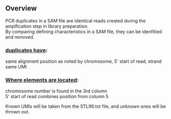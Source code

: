 ## Overview
PCR duplicates in a SAM file are identical reads created during the amplfication step in library preparation.  
By comparing defining characteristics in a SAM file, they can be idenfitied and removed.

### <u>duplicates have</u>:
same alignment position as noted by chromosome, 5' start of read, strand  
same UMI

### <u>Where elements are located</u>:
chromosome number is found in the 3rd column  
5' start of read combines position from column 5

Known UMIs will be taken from the STL96.txt file, and unknown ones will be thrown out.


